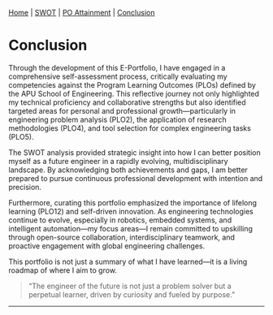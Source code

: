 [Home](index.md) | [SWOT](swot.md) | [PO Attainment](po-attainment.md) | [Conclusion](conclusion.md)



# Conclusion

Through the development of this E-Portfolio, I have engaged in a comprehensive self-assessment process, critically evaluating my competencies against the Program Learning Outcomes (PLOs) defined by the APU School of Engineering. This reflective journey not only highlighted my technical proficiency and collaborative strengths but also identified targeted areas for personal and professional growth—particularly in engineering problem analysis (PLO2), the application of research methodologies (PLO4), and tool selection for complex engineering tasks (PLO5).

The SWOT analysis provided strategic insight into how I can better position myself as a future engineer in a rapidly evolving, multidisciplinary landscape. By acknowledging both achievements and gaps, I am better prepared to pursue continuous professional development with intention and precision.

Furthermore, curating this portfolio emphasized the importance of lifelong learning (PLO12) and self-driven innovation. As engineering technologies continue to evolve, especially in robotics, embedded systems, and intelligent automation—my focus areas—I remain committed to upskilling through open-source collaboration, interdisciplinary teamwork, and proactive engagement with global engineering challenges.

This portfolio is not just a summary of what I have learned—it is a living roadmap of where I aim to grow.

> “The engineer of the future is not just a problem solver but a perpetual learner, driven by curiosity and fueled by purpose.”

---